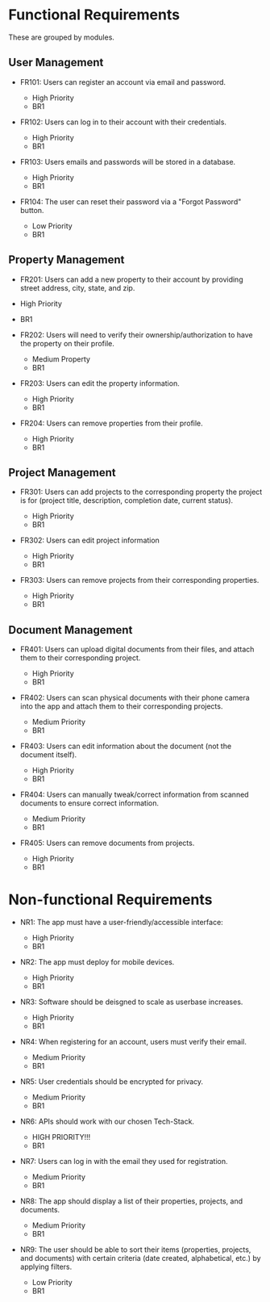 # Functional Requirements

These are grouped by modules.

## User Management

- FR101: Users can register an account via email and password.
  - High Priority
  - BR1

- FR102: Users can log in to their account with their credentials.
  - High Priority
  - BR1

- FR103: Users emails and passwords will be stored in a database.
  - High Priority
  - BR1

- FR104: The user can reset their password via a "Forgot Password" button.
  - Low Priority
  - BR1

## Property Management

- FR201: Users can add a new property to their account by providing street address, city, state, and zip.
 - High Priority
 - BR1

- FR202: Users will need to verify their ownership/authorization to have the property on their profile.
  - Medium Property
  - BR1
 
- FR203: Users can edit the property information.
  - High Priority
  - BR1

- FR204: Users can remove properties from their profile.
  - High Priority
  - BR1

## Project Management

- FR301: Users can add projects to the corresponding property the project is for (project title, description, completion date, current status).
  - High Priority
  - BR1

- FR302: Users can edit project information
  - High Priority
  - BR1

- FR303: Users can remove projects from their corresponding properties.
  - High Priority
  - BR1

## Document Management

- FR401: Users can upload digital documents from their files, and attach them to their corresponding project.
  - High Priority
  - BR1

- FR402: Users can scan physical documents with their phone camera into the app and attach them to their corresponding projects.
  - Medium Priority
  - BR1

- FR403: Users can edit information about the document (not the document itself).
  - High Priority
  - BR1

- FR404: Users can manually tweak/correct information from scanned documents to ensure correct information.
  - Medium Priority
  - BR1

- FR405: Users can remove documents from projects.
  - High Priority
  - BR1
 
# Non-functional Requirements

- NR1: The app must have a user-friendly/accessible interface:
  - High Priority
  - BR1

- NR2: The app must deploy for mobile devices.
  - High Priority
  - BR1

- NR3: Software should be deisgned to scale as userbase increases.
   - High Priority
   - BR1

- NR4: When registering for an account, users must verify their email.
  - Medium Priority
  - BR1

- NR5: User credentials should be encrypted for privacy.
  - Medium Priority
  - BR1

- NR6: APIs should work with our chosen Tech-Stack.
  - HIGH PRIORITY!!!
  - BR1

- NR7: Users can log in with the email they used for registration.
  - Medium Priority
  - BR1

- NR8: The app should display a list of their properties, projects, and documents.
  - Medium Priority
  - BR1

- NR9: The user should be able to sort their items (properties, projects, and documents) with certain criteria (date created, alphabetical, etc.) by applying filters.
  - Low Priority
  - BR1
